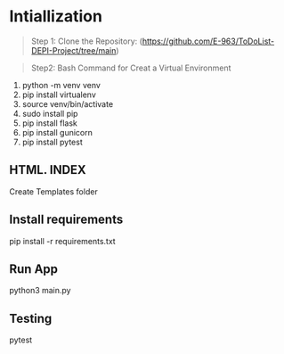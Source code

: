 # Intiallization

> Step 1: Clone the Repository: (https://github.com/E-963/ToDoList-DEPI-Project/tree/main)

> Step2: Bash Command for Creat a Virtual Environment

  1. python -m venv venv
  2. pip install virtualenv
  3. source venv/bin/activate
  4. sudo install pip
  5. pip install flask
  6. pip install gunicorn
  7. pip install pytest

## HTML. INDEX

 Create Templates folder 

## Install requirements

 pip install -r requirements.txt

## Run App

  python3  main.py 

## **Testing** 

pytest
